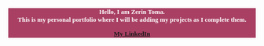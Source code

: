 <div style="background-color:#A94064; color:white; font-family:'Playfair Display', serif; font-size:13px; text-align:center; font-weight:bold;">
  
Hello, I am Zerin Toma.  
This is my personal portfolio where I will be adding my projects as I complete them.

[My LinkedIn](https://www.linkedin.com/in/zerin-toma/)  

</div>
